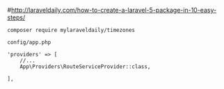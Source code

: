 #http://laraveldaily.com/how-to-create-a-laravel-5-package-in-10-easy-steps/

    composer require mylaraveldaily/timezones
    
    config/app.php

    'providers' => [
        //...
        App\Providers\RouteServiceProvider::class,

    ],
    



